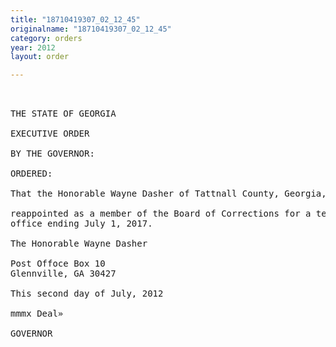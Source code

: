 ```yaml
---
title: "18710419307_02_12_45"
originalname: "18710419307_02_12_45"
category: orders
year: 2012
layout: order

---
```

<pre>
 

THE STATE OF GEORGIA

EXECUTIVE ORDER

BY THE GOVERNOR:

ORDERED:

That the Honorable Wayne Dasher of Tattnall County, Georgia, is

reappointed as a member of the Board of Corrections for a term of
office ending July 1, 2017.

The Honorable Wayne Dasher

Post Offoce Box 10
Glennville, GA 30427

This second day of July, 2012

mmmx Deal»

GOVERNOR

</pre>

